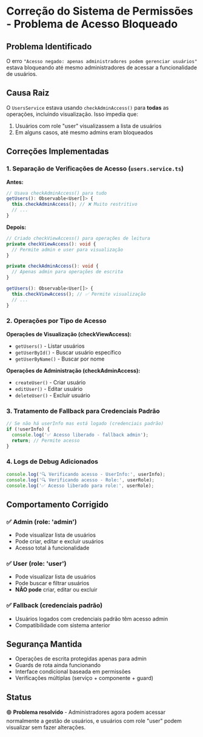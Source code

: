 # Correção do Sistema de Permissões - Problema de Acesso Bloqueado

## Problema Identificado
O erro `"Acesso negado: apenas administradores podem gerenciar usuários"` estava bloqueando até mesmo administradores de acessar a funcionalidade de usuários.

## Causa Raiz
O `UsersService` estava usando `checkAdminAccess()` para **todas** as operações, incluindo visualização. Isso impedia que:
1. Usuários com role "user" visualizassem a lista de usuários
2. Em alguns casos, até mesmo admins eram bloqueados

## Correções Implementadas

### 1. **Separação de Verificações de Acesso (`users.service.ts`)**

**Antes:**
```typescript
// Usava checkAdminAccess() para tudo
getUsers(): Observable<User[]> {
  this.checkAdminAccess(); // ❌ Muito restritivo
  // ...
}
```

**Depois:**
```typescript
// Criado checkViewAccess() para operações de leitura
private checkViewAccess(): void {
  // Permite admin e user para visualização
}

private checkAdminAccess(): void {
  // Apenas admin para operações de escrita
}

getUsers(): Observable<User[]> {
  this.checkViewAccess(); // ✅ Permite visualização
  // ...
}
```

### 2. **Operações por Tipo de Acesso**

**Operações de Visualização (checkViewAccess):**
- `getUsers()` - Listar usuários
- `getUserById()` - Buscar usuário específico  
- `getUserByName()` - Buscar por nome

**Operações de Administração (checkAdminAccess):**
- `createUser()` - Criar usuário
- `editUser()` - Editar usuário
- `deleteUser()` - Excluir usuário

### 3. **Tratamento de Fallback para Credenciais Padrão**

```typescript
// Se não há userInfo mas está logado (credenciais padrão)
if (!userInfo) {
  console.log('✅ Acesso liberado - fallback admin');
  return; // Permite acesso
}
```

### 4. **Logs de Debug Adicionados**

```typescript
console.log('🔍 Verificando acesso - UserInfo:', userInfo);
console.log('🔍 Verificando acesso - Role:', userRole);
console.log('✅ Acesso liberado para role:', userRole);
```

## Comportamento Corrigido

### ✅ **Admin (role: 'admin')**
- Pode visualizar lista de usuários
- Pode criar, editar e excluir usuários
- Acesso total à funcionalidade

### ✅ **User (role: 'user')**  
- Pode visualizar lista de usuários
- Pode buscar e filtrar usuários
- **NÃO pode** criar, editar ou excluir

### ✅ **Fallback (credenciais padrão)**
- Usuários logados com credenciais padrão têm acesso admin
- Compatibilidade com sistema anterior

## Segurança Mantida
- Operações de escrita protegidas apenas para admin
- Guards de rota ainda funcionando
- Interface condicional baseada em permissões
- Verificações múltiplas (serviço + componente + guard)

## Status
🟢 **Problema resolvido** - Administradores agora podem acessar normalmente a gestão de usuários, e usuários com role "user" podem visualizar sem fazer alterações.
